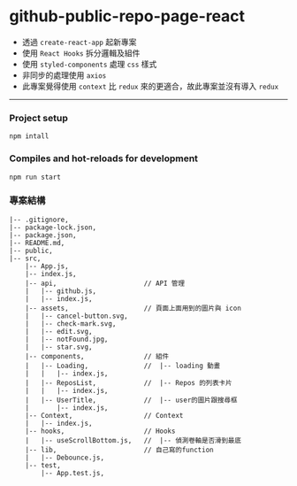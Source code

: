 # github-public-repo-page-react

 - 透過 `create-react-app` 起新專案
 - 使用 `React Hooks` 拆分邏輯及組件
 - 使用 `styled-components` 處理 `css` 樣式
 - 非同步的處理使用 `axios` 
 - 此專案覺得使用 `context` 比 `redux` 來的更適合，故此專案並沒有導入 `redux`

---

### Project setup
```
npm intall
```

### Compiles and hot-reloads for development
```
npm run start
```

### 專案結構
    |-- .gitignore,
    |-- package-lock.json,
    |-- package.json,
    |-- README.md,
    |-- public,
    |-- src,
        |-- App.js,
        |-- index.js,
        |-- api,                      // API 管理
        |   |-- github.js,
        |   |-- index.js,
        |-- assets,                   // 頁面上面用到的圖片與 icon
        |   |-- cancel-button.svg,
        |   |-- check-mark.svg,
        |   |-- edit.svg,
        |   |-- notFound.jpg,
        |   |-- star.svg,
        |-- components,               // 組件
        |   |-- Loading,              //  |-- loading 動畫
        |   |   |-- index.js,
        |   |-- ReposList,            //  |-- Repos 的列表卡片
        |   |   |-- index.js,
        |   |-- UserTitle,            //  |-- user的圖片跟搜尋框
        |       |-- index.js,
        |-- Context,                  // Context
        |   |-- index.js,
        |-- hooks,                    // Hooks
        |   |-- useScrollBottom.js,   //  |-- 偵測卷軸是否滑到最底
        |-- lib,                      // 自己寫的function
        |   |-- Debounce.js,
        |-- test,
            |-- App.test.js,
